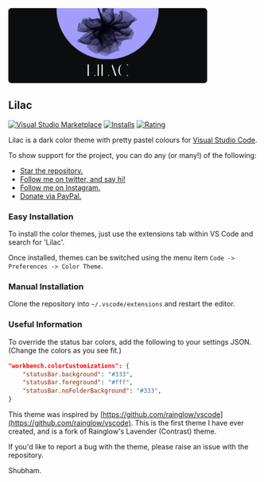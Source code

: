 <img alt="Lilac" src="https://raw.githubusercontent.com/shubham-saudolla/media/master/lilac-theme/LilacHeader.png" width = "400"/>

## Lilac

[![Visual Studio Marketplace](https://img.shields.io/visual-studio-marketplace/v/shubham-saudolla.lilac.svg)](https://marketplace.visualstudio.com/items?itemName=shubham-saudolla.lilac)
[![Installs](https://img.shields.io/visual-studio-marketplace/d/shubham-saudolla.lilac.svg)](https://marketplace.visualstudio.com/items?itemName=shubham-saudolla.lilac)
[![Rating](https://img.shields.io/visual-studio-marketplace/r/shubham-saudolla.lilac.svg)](https://marketplace.visualstudio.com/items?itemName=shubham-saudolla.lilac)

Lilac is a dark color theme with pretty pastel colours for [Visual Studio Code](https://code.visualstudio.com/).

To show support for the project, you can do any (or many!) of the following:

- [Star the repository.](https://github.com/shubham-saudolla/Lilac-Theme)
- [Follow me on twitter, and say hi!](https://twitter.com/joyDivided13)
- [Follow me on Instagram.](https://www.instagram.com/s.phoenix99/)
- [Donate via PayPal.](https://paypal.me/shubhamsaudolla)

### Easy Installation

To install the color themes, just use the extensions tab within VS Code and search for 'Lilac'.

Once installed, themes can be switched using the menu item `Code -> Preferences -> Color Theme`.

### Manual Installation

Clone the repository into `~/.vscode/extensions` and restart the editor.

### Useful Information

To override the status bar colors, add the following to your settings JSON. (Change the colors as you see fit.)

```json
"workbench.colorCustomizations": {
    "statusBar.background": "#333",
    "statusBar.foreground": "#fff",
    "statusBar.noFolderBackground": "#333",
}
```

This theme was inspired by [https://github.com/rainglow/vscode](https://github.com/rainglow/vscode). This is the first theme I have ever created, and is a fork of Rainglow's Lavender (Contrast) theme.

If you'd like to report a bug with the theme, please raise an issue with the repository.

Shubham.